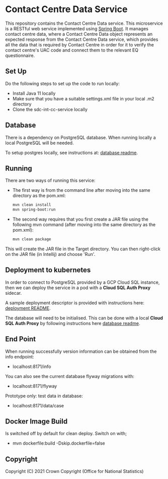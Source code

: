 # Contact Centre Data Service
This repository contains the Contact Centre Data service. This microservice is a RESTful web service implemented using [Spring Boot](http://projects.spring.io/spring-boot/). 
It manages contact centre data, where a Contact Centre Data object represents an expected response from the Contact Centre Data service, which provides all the data that 
is required by Contact Centre in order for it to verify the contact centre's UAC code and connect them to the relevant EQ questionnaire.

## Set Up
Do the following steps to set up the code to run locally:
* Install Java 11 locally
* Make sure that you have a suitable settings.xml file in your local .m2 directory
* Clone the sdc-int-cc-service locally

## Database
There is a dependency on PostgreSQL database. When running locally a local PostgreSQL will be needed.

To setup postgres locally, see instructions at: [database readme](database/README.md).

## Running
There are two ways of running this service:

* The first way is from the command line after moving into the same directory as the pom.xml:
    ```bash
    mvn clean install
    mvn spring-boot:run
    ```
* The second way requires that you first create a JAR file using the following mvn command (after moving into the same directory as the pom.xml):
    ```bash
    mvn clean package
    ```
This will create the JAR file in the Target directory. You can then right-click on the JAR file (in Intellij) and choose 'Run'.

## Deployment to kubernetes

In order to connect to PostgreSQL provided by a GCP Cloud SQL instance, then we can deploy the service in a pod with a **Cloud SQL Auth Proxy** sidecar.

A sample deployment descriptor is provided with instructions here: [deployment README](kubernetes/README.md).

The database will need to be initialised. This can be done with a local **Cloud SQL Auth Proxy** by following instructions here
[database readme](database/README.md).

## End Point

When running successfully version information can be obtained from the info endpoint:
    
* localhost:8171/info

You can also see the current database flyway migrations with:

* localhost:8171/flyway

Prototype only: test data in database:

* localhost:8171/data/case
    
## Docker Image Build

Is switched off by default for clean deploy. Switch on with;

* mvn dockerfile:build -Dskip.dockerfile=false

## Copyright
Copyright (C) 2021 Crown Copyright (Office for National Statistics)
